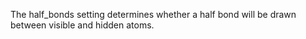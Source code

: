 The half_bonds setting determines whether a half bond will be drawn
between visible and hidden atoms.
